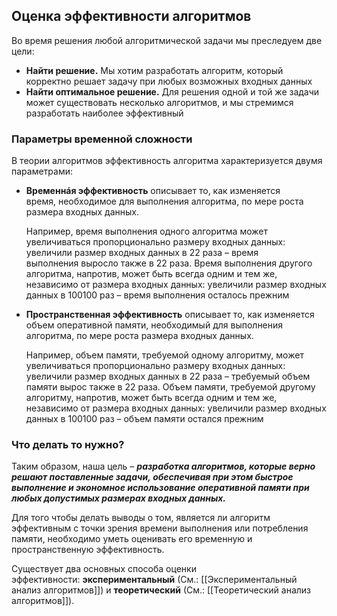 ## Оценка эффективности алгоритмов

Во время решения любой алгоритмической задачи мы преследуем две цели:

- **Найти решение.** Мы хотим разработать алгоритм, который корректно решает задачу при любых возможных входных данных
- **Найти оптимальное решение.** Для решения одной и той же задачи может существовать несколько алгоритмов, и мы стремимся разработать наиболее эффективный

### Параметры временной сложности
В теории алгоритмов эффективность алгоритма характеризуется двумя параметрами:

- **Временнáя эффективность** описывает то, как изменяется время, необходимое для выполнения алгоритма, по мере роста размера входных данных. 

	Например, время выполнения одного алгоритма может увеличиваться пропорционально размеру входных данных: увеличили размер входных данных в 22 раза – время выполнения выросло также в 22 раза. Время выполнения другого алгоритма, напротив, может быть всегда одним и тем же, независимо от размера входных данных: увеличили размер входных данных в 100100 раз – время выполнения осталось прежним

- **Пространственная эффективность** описывает то, как изменяется объем оперативной памяти, необходимый для выполнения алгоритма, по мере роста размера входных данных. 

	Например, объем памяти, требуемой одному алгоритму, может увеличиваться пропорционально размеру входных данных: увеличили размер входных данных в 22 раза – требуемый объем памяти вырос также в 22 раза. Объем памяти, требуемой другому алгоритму, напротив, может быть всегда одним и тем же, независимо от размера входных данных: увеличили размер входных данных в 100100 раз – объем памяти остался прежним

### Что делать то нужно?

Таким образом, наша цель – ***разработка алгоритмов, которые верно решают поставленные задачи, обеспечивая при этом быстрое выполнение и экономное использование оперативной памяти при любых допустимых размерах входных данных.***

Для того чтобы делать выводы о том, является ли алгоритм эффективным с точки зрения времени выполнения или потребления памяти, необходимо уметь оценивать его временную и пространственную эффективность. 

Существует два основных способа оценки эффективности: **экспериментальный** (См.: [[Экспериментальный анализ алгоритмов]]) и **теоретический** (См.: [[Теоретический анализ алгоритмов]]). 